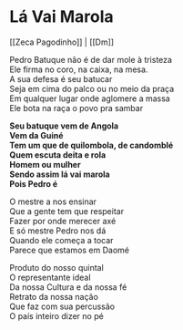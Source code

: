# Lá Vai Marola
[[Zeca Pagodinho]] | [[Dm]]

Pedro Batuque não é de dar mole à tristeza  
Ele firma no coro, na caixa, na mesa.  
A sua defesa é seu batucar  
Seja em cima do palco ou no meio da praça  
Em qualquer lugar onde aglomere a massa  
Ele bota na raça o povo pra sambar

**Seu batuque vem de Angola  
Vem da Guiné  
Tem um que de quilombola, de candomblé  
Quem escuta deita e rola  
Homem ou mulher  
Sendo assim lá vai marola  
Pois Pedro é**

O mestre a nos ensinar  
Que a gente tem que respeitar  
Fazer por onde merecer axé  
E só mestre Pedro nos dá  
Quando ele começa a tocar  
Parece que estamos em Daomé

Produto do nosso quintal  
O representante ideal  
Da nossa Cultura e da nossa fé  
Retrato da nossa nação  
Que faz com sua percussão  
O país inteiro dizer no pé